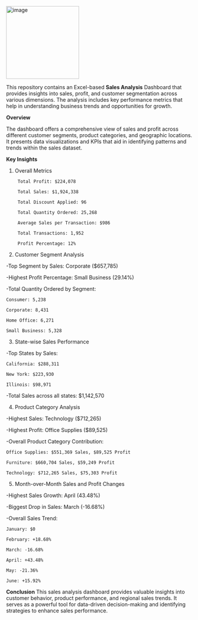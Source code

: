 <img width="197" alt="image" src="https://github.com/user-attachments/assets/3edafa23-6cf1-4855-be5e-57fb67bf21f2">


This repository contains an Excel-based **Sales Analysis** Dashboard that provides insights into sales, profit, and customer segmentation across various dimensions. The analysis includes key performance metrics that help in understanding business trends and opportunities for growth.

**Overview**

The dashboard offers a comprehensive view of sales and profit across different customer segments, product categories, and geographic locations. It presents data visualizations and KPIs that aid in identifying patterns and trends within the sales dataset.

**Key Insights**
1. Overall Metrics

        Total Profit: $224,078
        
        Total Sales: $1,924,338
        
        Total Discount Applied: 96
        
        Total Quantity Ordered: 25,268
        
        Average Sales per Transaction: $986
        
        Total Transactions: 1,952
        
        Profit Percentage: 12%

2. Customer Segment Analysis

-Top Segment by Sales: Corporate ($657,785)

-Highest Profit Percentage: Small Business (29.14%)

-Total Quantity Ordered by Segment:

    Consumer: 5,238
  
    Corporate: 8,431
  
    Home Office: 6,271
  
    Small Business: 5,328

3. State-wise Sales Performance

-Top States by Sales:

    California: $288,311
    
    New York: $223,930
    
    Illinois: $98,971

-Total Sales across all states: $1,142,570

4. Product Category Analysis
   
-Highest Sales: Technology ($712,265)

-Highest Profit: Office Supplies ($89,525)

-Overall Product Category Contribution:

    Office Supplies: $551,369 Sales, $89,525 Profit
    
    Furniture: $660,704 Sales, $59,249 Profit
    
    Technology: $712,265 Sales, $75,303 Profit

5. Month-over-Month Sales and Profit Changes
   
-Highest Sales Growth: April (43.48%)

-Biggest Drop in Sales: March (-16.68%)

-Overall Sales Trend:

    January: $0
    
    February: +18.68%
    
    March: -16.68%
    
    April: +43.48%
    
    May: -21.36%
    
    June: +15.92%

**Conclusion**
This sales analysis dashboard provides valuable insights into customer behavior, product performance, and regional sales trends. It serves as a powerful tool for data-driven decision-making and identifying strategies to enhance sales performance.
